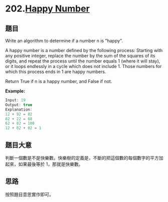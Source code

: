 # 202.[Happy Number](https://leetcode.com/problems/happy-number/)

## 題目

Write an algorithm to determine if a number n is "happy".

A happy number is a number defined by the following process: Starting with any positive integer, replace the number by the sum of the squares of its digits, and repeat the process until the number equals 1 (where it will stay), or it loops endlessly in a cycle which does not include 1. Those numbers for which this process ends in 1 are happy numbers.

Return True if n is a happy number, and False if not.

**Example:**
```c
Input: 19
Output: true
Explanation: 
12 + 92 = 82
82 + 22 = 68
62 + 82 = 100
12 + 02 + 02 = 1
```

## 題目大意

判斷一個數是不是快樂數。快樂樹的定義是，不斷的把這個數的每個數字的平方加起來，如果最後等於 1，那就是快樂數。

## 思路

按照題目意思實作即可。